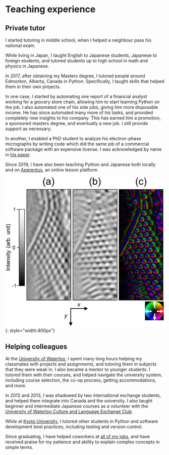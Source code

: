 # Teaching experience
## Private tutor
I started tutoring in middle school, when I helped a neighbour pass his national exam.

While living in Japan, I taught English to Japanese students, Japanese to foreign students,
and tutored students up to high school in math and physics in Japanese.

In 2017, after obtaining my Masters degree, I tutored people around Edmonton, Alberta, Canada in Python.
Specifically, I taught skills that helped them in their own projects.

In one case, I started by automating one report of a financial analyst working for a grocery store chain, allowing him to start learning Python on the job.
I also automated one of his side jobs, giving him more disposable income.
He has since automated many more of his tasks, and provided completely new insights to his company.
This has earned him a promotion, a sponsored masters degree, and eventually a new job.
I still provide support as necessary.

In another, I enabled a PhD student to analyze his electron-phase micrographs by writing code which did the same job of a commercial software package with an expensive license.
I was acknowledged by name in [his paper](https://aip.scitation.org/doi/pdf/10.1063/1.5028398?class=pdf).

Since 2019, I have also been teaching Python and Japanese both locally and on [Apprentus](https://apprentus.com), an online lesson platform.

![Analyzed image](../assets/images/micrograph_analyzed.jpg){: style="width:400px"}

## Helping colleagues
At the [University of Waterloo](education/uwaterloo), I spent many long hours helping my classmates with projects and assignments,
and tutoring them in subjects that they were weak in.
I also became a mentor to younger students. I tutored them with their courses,
and helped navigate the university system, including course selection, the co-op process, getting accommodations, and more.

In 2012 and 2013, I was shadowed by two international exchange students, and helped them integrate into Canada and the university.
I also taught beginner and intermediate Japanese courses as a volunteer with the [University of Waterloo Culture and Language Exchange Club](https://uwclec.webs.com/).

While at [Kyoto University](education/kyoto-u), I tutored other students in Python and software development best practices,
including testing and version control.

Since graduating, I have helped coworkers at [all of my jobs](work_experience/index),
and have received praise for my patience and ability to explain complex concepts in simple terms.
